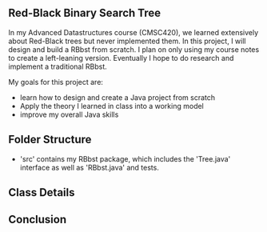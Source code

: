 ## Red-Black Binary Search Tree

In my Advanced Datastructures course (CMSC420), we learned extensively about Red-Black trees but never implemented them. In this project, I will design and build a RBbst from scratch. I plan on only using my course notes to create a left-leaning version. Eventually I hope to do research and implement a traditional RBbst. 

My goals for this project are: 
- learn how to design and create a Java project from scratch
- Apply the theory I learned in class into a working model
- improve my overall Java skills

## Folder Structure

- 'src' contains my RBbst package, which includes the 'Tree.java' interface as well as 'RBbst.java' and tests.


## Class Details


## Conclusion


